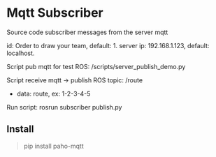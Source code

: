# Mqtt Subscriber
Source code subscriber messages from the server mqtt

id: Order to draw your team, default: 1.
server ip: 192.168.1.123, default: localhost.

Script pub mqtt for test ROS: /scripts/server_publish_demo.py

Script receive mqtt -> publish ROS topic: /route
  * data: route, ex: 1-2-3-4-5
  
Run script: rosrun subscriber publish.py

## Install
>  pip install paho-mqtt
